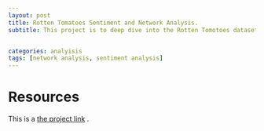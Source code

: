 ```yaml
---
layout: post
title: Rotten Tomatoes Sentiment and Network Analysis.
subtitle: This project is to deep dive into the Rotten Tomotoes dataset aiming to find the best actors ever. I tried to get the most relevant words for those actors. Moreover, interesting networks analyis with the genres of the movies.


categories: analyisis
tags: [network analysis, sentiment analysis]
---
```


# Resources

This is a [the project link](https://github.com/a7madgamaltantawy/Data_Science_Projects/blob/master/Rotten%20Tomatoes%20Sentiment%20and%20Network%20Analysis.pdf) .


